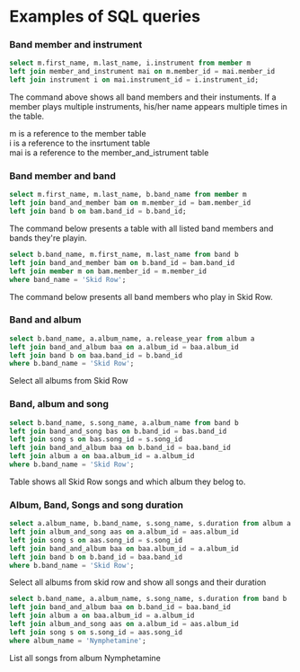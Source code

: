# Examples of SQL queries

### Band member and instrument

``` SQL
select m.first_name, m.last_name, i.instrument from member m
left join member_and_instrument mai on m.member_id = mai.member_id 
left join instrument i on mai.instrument_id = i.instrument_id;
```
The command above shows all band members and their instuments. If a member plays multiple instruments, his/her name appears multiple times in the table.  
  
m is a reference to the member table  
i is a reference to the insrtument table  
mai is a reference to the member_and_istrument table  

### Band member and band
```SQL
select m.first_name, m.last_name, b.band_name from member m
left join band_and_member bam on m.member_id = bam.member_id
left join band b on bam.band_id = b.band_id;
```
The command below presents a table with all listed band members and bands they're playin.

```SQL
select b.band_name, m.first_name, m.last_name from band b
left join band_and_member bam on b.band_id = bam.band_id
left join member m on bam.member_id = m.member_id
where band_name = 'Skid Row';
```
The command below presents all band members who play in Skid Row.

### Band and album
```SQL
select b.band_name, a.album_name, a.release_year from album a
left join band_and_album baa on a.album_id = baa.album_id
left join band b on baa.band_id = b.band_id
where b.band_name = 'Skid Row';
```
Select all albums from Skid Row

### Band, album and song
```SQL
select b.band_name, s.song_name, a.album_name from band b
left join band_and_song bas on b.band_id = bas.band_id
left join song s on bas.song_id = s.song_id
left join band_and_album baa on b.band_id = baa.band_id
left join album a on baa.album_id = a.album_id
where b.band_name = 'Skid Row';
```
Table shows all Skid Row songs and which album they belog to.

### Album, Band, Songs and song duration
```SQL
select a.album_name, b.band_name, s.song_name, s.duration from album a
left join album_and_song aas on a.album_id = aas.album_id
left join song s on aas.song_id = s.song_id
left join band_and_album baa on baa.album_id = a.album_id
left join band b on b.band_id = baa.band_id
where b.band_name = 'Skid Row';
```
Select all albums from skid row and show all songs and their duration

```SQL
select b.band_name, a.album_name, s.song_name, s.duration from band b
left join band_and_album baa on b.band_id = baa.band_id
left join album a on baa.album_id = a.album_id
left join album_and_song aas on a.album_id = aas.album_id
left join song s on s.song_id = aas.song_id
where album_name = 'Nymphetamine';
```
List all songs from album Nymphetamine
